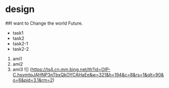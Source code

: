 # design
##I want to Change the world Future. 
* task1
* task2
 * task2-1
 * task2-2

1. ami1
2. ami2
3. ami3
![] (https://ts4.cn.mm.bing.net/th?id=OIP-C.hsvmtpJAHNP3nTbxQkOYCAHaEe&w=321&h=194&c=8&rs=1&qlt=90&o=6&pid=3.1&rm=2)
